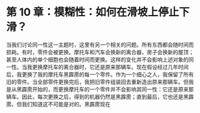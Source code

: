 # 第 10 章：模糊性：如何在滑坡上停止下滑？

当我们讨论同一性这一主题时，这里有另一个相关的问题。所有东西都会随时间而损耗。有时，零件会被更换。摩托车和汽车会换新的离合器，房子会换新的屋顶；甚至人体内的单个细胞也会随着时间而更换。这样的变化并不会影响上述对象的同一性。当我更换摩托车的离合器时，它还是原来那辆车。现在假设经过几年时间后，我更换了我的摩托车黑霹雳的每一个零件。作为一个细心之人，我保留了所有旧的零件。当全部零件更换完后，我把旧零件组装回去重新造出原来那辆车。但我是从黑霹雳开始的，而更换摩托车的一个零件并不会影响其同一性：它还是原来那辆车。因此，每次更换之后，得到的机器仍然是黑霹雳；直到最后，它也还是黑霹雳。但我们知道这不可能是对的。黑霹雳现在

